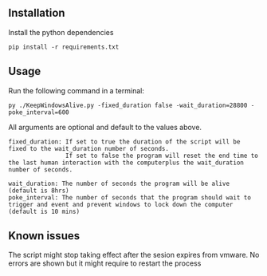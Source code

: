 ## Installation

Install the python dependencies

    pip install -r requirements.txt

## Usage

Run the following command in a terminal:

    py ./KeepWindowsAlive.py -fixed_duration false -wait_duration=28800 -poke_interval=600

All arguments are optional and default to the values above.

    fixed_duration: If set to true the duration of the script will be fixed to the wait_duration number of seconds.
                    If set to false the program will reset the end time to the last human interaction with the computerplus the wait_duration number of seconds.

    wait_duration: The number of seconds the program will be alive (default is 8hrs)
    poke_interval: The number of seconds that the program should wait to trigger and event and prevent windows to lock down the computer (default is 10 mins)


## Known issues

The script might stop taking effect after the sesion expires from vmware. No errors are shown but it might require to restart the process 

